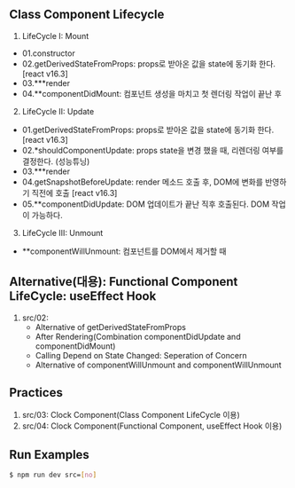 ## Class Component Lifecycle
1.  LifeCycle I: Mount 
   - 01.constructor
   - 02.getDerivedStateFromProps: props로 받아온 값을 state에 동기화 한다. [react v16.3]
   - 03.***render
   - 04.**componentDidMount: 컴포넌트 생성을 마치고 첫 렌더링 작업이 끝난 후

2.  LifeCycle II: Update 
   - 01.getDerivedStateFromProps: props로 받아온 값을 state에 동기화 한다. [react v16.3]
   - 02.*shouldComponentUpdate: props state을 변경 했을 때, 리렌더링 여부를 결정한다. (성능튜닝)
   - 03.***render
   - 04.getSnapshotBeforeUpdate: render 메소드 호출 후, DOM에 변화를 반영하기 직전에 호출 [react v16.3]
   - 05.**componentDidUpdate: DOM 업데이트가 끝난 직후 호출된다. DOM 작업이 가능하다.

3.  LifeCycle III: Unmount
   - **componentWillUnmount: 컴포넌트를 DOM에서 제거할 때
   
## Alternative(대용): Functional Component LifeCycle: useEffect Hook
1. src/02:
    - Alternative of getDerivedStateFromProps
    - After Rendering(Combination componentDidUpdate and componentDidMount)
    - Calling Depend on State Changed: Seperation of Concern
    - Alternative of componentWillUnmount and componentWillUnmount

## Practices
1. src/03: Clock Component(Class Component LifeCycle 이용)
2. src/04: Clock Component(Functional Component, useEffect Hook 이용)

## Run Examples
```bash
$ npm run dev src=[no]
```